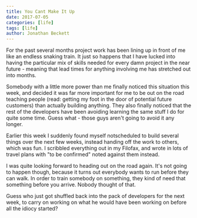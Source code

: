 ```yaml
---
title: You Cant Make It Up
date: 2017-07-05
categories: [life]
tags: [life]
author: Jonathan Beckett
---
```


For the past several months project work has been lining up in front of me like an endless snaking train. It just so happens that I have lucked into having the particular mix of skills needed for every damn project in the near future - meaning that lead times for anything involving me has stretched out into months.

Somebody with a little more power than me finally noticed this situation this week, and decided it was far more important for me to be out on the road teaching people (read: getting my foot in the door of potential future customers) than actually building anything. They also finally noticed that the rest of the developers have been avoiding learning the same stuff I do for quite some time. Guess what - those guys aren't going to avoid it any longer.

Earlier this week I suddenly found myself notscheduled to build several things over the next few weeks, instead handing off the work to others, which was fun. I scribbled everything out in my Filofax, and wrote in lots of travel plans with "to be confirmed" noted against them instead.

I was quite looking forward to heading out on the road again. It's not going to happen though, because it turns out everybody wants to run before they can walk. In order to train somebody on something, they kind of need that something before you arrive. Nobody thought of that.

Guess who just got shuffled back into the pack of developers for the next week, to carry on working on what he would have been working on before all the idiocy started?